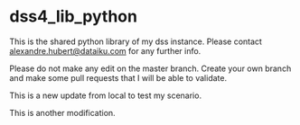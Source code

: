 # dss4_lib_python

This is the shared python library of my dss instance.
Please contact alexandre.hubert@dataiku.com for any further info.

Please do not make any edit on the master branch. Create your own branch 
and make some pull requests that I will be able to validate.

This is a new update from local to test my scenario.

This is another modification.

